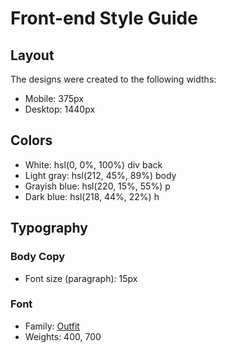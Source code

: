 # Front-end Style Guide

## Layout

The designs were created to the following widths:

- Mobile: 375px
- Desktop: 1440px

## Colors

- White: hsl(0, 0%, 100%) div back
- Light gray: hsl(212, 45%, 89%) body
- Grayish blue: hsl(220, 15%, 55%) p
- Dark blue: hsl(218, 44%, 22%) h

## Typography

### Body Copy

- Font size (paragraph): 15px

### Font

- Family: [Outfit](https://fonts.google.com/specimen/Outfit)
- Weights: 400, 700
